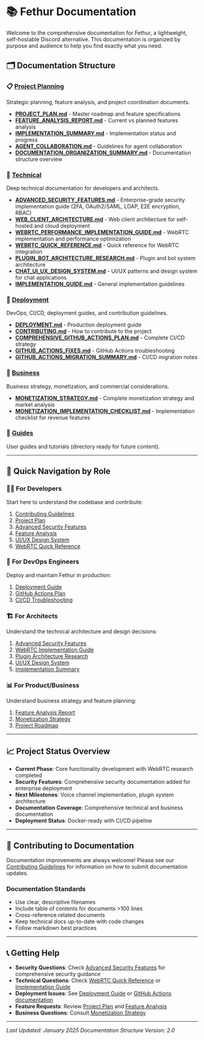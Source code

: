 # 📚 Fethur Documentation

Welcome to the comprehensive documentation for Fethur, a lightweight, self-hostable Discord alternative. This documentation is organized by purpose and audience to help you find exactly what you need.

## 🗂️ Documentation Structure

### 📋 [Project Planning](./project-planning/)
Strategic planning, feature analysis, and project coordination documents.

- **[PROJECT_PLAN.md](./project-planning/PROJECT_PLAN.md)** - Master roadmap and feature specifications
- **[FEATURE_ANALYSIS_REPORT.md](./project-planning/FEATURE_ANALYSIS_REPORT.md)** - Current vs planned features analysis
- **[IMPLEMENTATION_SUMMARY.md](./project-planning/IMPLEMENTATION_SUMMARY.md)** - Implementation status and progress
- **[AGENT_COLLABORATION.md](./project-planning/AGENT_COLLABORATION.md)** - Guidelines for agent collaboration
- **[DOCUMENTATION_ORGANIZATION_SUMMARY.md](./project-planning/DOCUMENTATION_ORGANIZATION_SUMMARY.md)** - Documentation structure overview

### 🔧 [Technical](./technical/)
Deep technical documentation for developers and architects.

- **[ADVANCED_SECURITY_FEATURES.md](./technical/ADVANCED_SECURITY_FEATURES.md)** - Enterprise-grade security implementation guide (2FA, OAuth2/SAML, LDAP, E2E encryption, RBAC)
- **[WEB_CLIENT_ARCHITECTURE.md](./technical/WEB_CLIENT_ARCHITECTURE.md)** - Web client architecture for self-hosted and cloud deployment
- **[WEBRTC_PERFORMANCE_IMPLEMENTATION_GUIDE.md](./technical/WEBRTC_PERFORMANCE_IMPLEMENTATION_GUIDE.md)** - WebRTC implementation and performance optimization
- **[WEBRTC_QUICK_REFERENCE.md](./technical/WEBRTC_QUICK_REFERENCE.md)** - Quick reference for WebRTC integration
- **[PLUGIN_BOT_ARCHITECTURE_RESEARCH.md](./technical/PLUGIN_BOT_ARCHITECTURE_RESEARCH.md)** - Plugin and bot system architecture
- **[CHAT_UI_UX_DESIGN_SYSTEM.md](./technical/CHAT_UI_UX_DESIGN_SYSTEM.md)** - UI/UX patterns and design system for chat applications
- **[IMPLEMENTATION_GUIDE.md](./technical/IMPLEMENTATION_GUIDE.md)** - General implementation guidelines

### 🚀 [Deployment](./deployment/)
DevOps, CI/CD, deployment guides, and contribution guidelines.

- **[DEPLOYMENT.md](./deployment/DEPLOYMENT.md)** - Production deployment guide
- **[CONTRIBUTING.md](./deployment/CONTRIBUTING.md)** - How to contribute to the project
- **[COMPREHENSIVE_GITHUB_ACTIONS_PLAN.md](./deployment/COMPREHENSIVE_GITHUB_ACTIONS_PLAN.md)** - Complete CI/CD strategy
- **[GITHUB_ACTIONS_FIXES.md](./deployment/GITHUB_ACTIONS_FIXES.md)** - GitHub Actions troubleshooting
- **[GITHUB_ACTIONS_MIGRATION_SUMMARY.md](./deployment/GITHUB_ACTIONS_MIGRATION_SUMMARY.md)** - CI/CD migration notes

### 💼 [Business](./business/)
Business strategy, monetization, and commercial considerations.

- **[MONETIZATION_STRATEGY.md](./business/MONETIZATION_STRATEGY.md)** - Complete monetization strategy and market analysis
- **[MONETIZATION_IMPLEMENTATION_CHECKLIST.md](./business/MONETIZATION_IMPLEMENTATION_CHECKLIST.md)** - Implementation checklist for revenue features

### 📖 [Guides](./guides/)
User guides and tutorials (directory ready for future content).

---

## 🎯 Quick Navigation by Role

### 👨‍💻 **For Developers**
Start here to understand the codebase and contribute:
1. [Contributing Guidelines](./deployment/CONTRIBUTING.md)
2. [Project Plan](./project-planning/PROJECT_PLAN.md)
3. [Advanced Security Features](./technical/ADVANCED_SECURITY_FEATURES.md)
4. [Feature Analysis](./project-planning/FEATURE_ANALYSIS_REPORT.md)
5. [UI/UX Design System](./technical/CHAT_UI_UX_DESIGN_SYSTEM.md)
6. [WebRTC Quick Reference](./technical/WEBRTC_QUICK_REFERENCE.md)

### 🔧 **For DevOps Engineers**
Deploy and maintain Fethur in production:
1. [Deployment Guide](./deployment/DEPLOYMENT.md)
2. [GitHub Actions Plan](./deployment/COMPREHENSIVE_GITHUB_ACTIONS_PLAN.md)
3. [CI/CD Troubleshooting](./deployment/GITHUB_ACTIONS_FIXES.md)

### 🏗️ **For Architects**
Understand the technical architecture and design decisions:
1. [Advanced Security Features](./technical/ADVANCED_SECURITY_FEATURES.md)
2. [WebRTC Implementation Guide](./technical/WEBRTC_PERFORMANCE_IMPLEMENTATION_GUIDE.md)
3. [Plugin Architecture Research](./technical/PLUGIN_BOT_ARCHITECTURE_RESEARCH.md)
4. [UI/UX Design System](./technical/CHAT_UI_UX_DESIGN_SYSTEM.md)
5. [Implementation Summary](./project-planning/IMPLEMENTATION_SUMMARY.md)

### 📊 **For Product/Business**
Understand business strategy and feature planning:
1. [Feature Analysis Report](./project-planning/FEATURE_ANALYSIS_REPORT.md)
2. [Monetization Strategy](./business/MONETIZATION_STRATEGY.md)
3. [Project Roadmap](./project-planning/PROJECT_PLAN.md)

---

## 📈 Project Status Overview

- **Current Phase**: Core functionality development with WebRTC research completed
- **Security Features**: Comprehensive security documentation added for enterprise deployment
- **Next Milestones**: Voice channel implementation, plugin system architecture
- **Documentation Coverage**: Comprehensive technical and business documentation
- **Deployment Status**: Docker-ready with CI/CD pipeline

---

## 🤝 Contributing to Documentation

Documentation improvements are always welcome! Please see our [Contributing Guidelines](./deployment/CONTRIBUTING.md) for information on how to submit documentation updates.

### Documentation Standards
- Use clear, descriptive filenames
- Include table of contents for documents >100 lines
- Cross-reference related documents
- Keep technical docs up-to-date with code changes
- Follow markdown best practices

---

## 📞 Getting Help

- **Security Questions**: Check [Advanced Security Features](./technical/ADVANCED_SECURITY_FEATURES.md) for comprehensive security guidance
- **Technical Questions**: Check [WebRTC Quick Reference](./technical/WEBRTC_QUICK_REFERENCE.md) or [Implementation Guide](./technical/IMPLEMENTATION_GUIDE.md)
- **Deployment Issues**: See [Deployment Guide](./deployment/DEPLOYMENT.md) or [GitHub Actions documentation](./deployment/)
- **Feature Requests**: Review [Project Plan](./project-planning/PROJECT_PLAN.md) and [Feature Analysis](./project-planning/FEATURE_ANALYSIS_REPORT.md)
- **Business Questions**: Consult [Monetization Strategy](./business/MONETIZATION_STRATEGY.md)

---

*Last Updated: January 2025*
*Documentation Structure Version: 2.0*